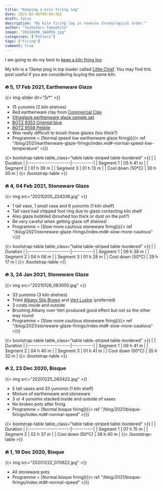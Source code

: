 ```yaml
---
title: "Keeping a kiln firing log"
date: 2021-02-06T08:49:36Z
draft: false
description: "My kiln firing log in reverse chronological order."
author: "Yoshiharu Yamashita"
image: "20210206_164059.jpg"
categories: ["Pottery"]
tags: ["Firing"]
comment: true
---
```


I am going to do my best to [keep a kiln firing log](https://alongthelanes.com/2019/11/26/keeping-a-kiln-log-free-template/).

My kiln is a 13amp plug in top loader called [Little Chief](https://northernkilns.com/plug-in-kilns/). You may find this post useful if you are considering buying the same kiln.

### :fire: 5, 17 Feb 2021, Earthenware Glaze

{{< img-slider dir="5/*" >}}

- 15 yunomis (2 kiln shelves)
- Red earthenware clay from [Commercial Clay](http://www.commercialclay.co.uk/)
- [Vitraglaze earthenware glaze sample set](https://www.hot-clay.com/vitraglaze-earthenware-glaze-sample-set.html)
- [BOTZ 9353 Oriental blue](https://www.botz-glasuren.de/en/productoverview/9353/Orientblau/47)
- [BOTZ 9558 Pebble](https://www.botz-glasuren.de/en/productoverview/9558/Kiesel/231)
- Was really difficult to brush these glazes (too thick?)
- Programme = [Normal speed low earthenware glaze firing]({{< ref "/blog/2021/earthenware-glaze-firings/index.md#-normal-speed-low-temperature" >}})

{{< bootstrap-table table_class="table table-striped table-bordered" >}}
|                      | Duration  |
|----------------------|-----------|
| Segment 1            | 05 h 41 m |
| Segment 2            | 01 h 39 m |
| Segment 3            | 01 h 13 m |
| Cool down (50&deg;C) | 30 h 00 m |
{{< /bootstrap-table >}}

### :fire: 4, 04 Feb 2021, Stoneware Glaze

{{< img src="20210205_224336.jpg" >}}

- 1 tall vase, 1 small vase and 6 yunomis (1 kiln shelf)
- Tall vase had chipped foot ring due to glaze contacting kiln shelf
- Also glaze bubbled (brushed too thick or dust on the pot?)
- Be very careful when getting glaze off shelves!
- Programme = [Slow more cautious stoneware firing]({{< ref "/blog/2021/stoneware-glaze-firings/index.md#-slow-more-cautious" >}})

{{< bootstrap-table table_class="table table-striped table-bordered" >}}
|                      | Duration  |
|----------------------|-----------|
| Segment 1            | 06 h 38 m |
| Segment 2            | 04 h 06 m |
| Segment 3            | 01 h 28 m |
| Cool down (50&deg;C) | 29 h 17 m |
{{< /bootstrap-table >}}

### :fire: 3, 24 Jan 2021, Stoneware Glaze

{{< img src="20210126_083000.jpg" >}}

- 33 yunomis (3 kiln shelves)
- Tried [Albany Slip Brown](https://www.bluematchbox.co.uk/amaco-potters-choice-albany-slip-brown.html) and [Vert Lustre](https://www.bluematchbox.co.uk/amaco-potters-choice-vert-lustre.html) (preferred)
- 3 coats inside and outside
- Brushing Albany over Vert produced good effect but not so the other way round
- Programme = [Slow more cautious stoneware firing]({{< ref "/blog/2021/stoneware-glaze-firings/index.md#-slow-more-cautious" >}})

{{< bootstrap-table table_class="table table-striped table-bordered" >}}
|                      | Duration  |
|----------------------|-----------|
| Segment 1            | 06 h 41 m |
| Segment 2            | 04 h 40 m |
| Segment 3            | 01 h 41 m |
| Cool down (50&deg;C) | 35 h 32 m |
{{< /bootstrap-table >}}

### :fire: 2, 23 Dec 2020, Bisque

{{< img src="20201225_083422.jpg" >}}

- 5 tall vases and 33 yunomis (1 kiln shelf)
- Mixture of earthenware and stoneware
- 3 or 4 yunomis stacked inside and outside of vases
- No broken pots after firing
- Programme = [Normal bisque firing]({{< ref "/blog/2021/bisque-firings/index.md#-normal-speed" >}})

{{< bootstrap-table table_class="table table-striped table-bordered" >}}
|                      | Duration  |
|----------------------|-----------|
| Segment 1            | 07 h 15 m |
| Segment 2            | 02 h 37 m |
| Cool down (50&deg;C) | 38 h 40 m |
{{< /bootstrap-table >}}

### :fire: 1, 19 Dec 2020, Bisque

{{< img src="20201222_070822.jpg" >}}

- All stoneware pots
- Programme = [Normal bisque firing]({{< ref "/blog/2021/bisque-firings/index.md#-normal-speed" >}})